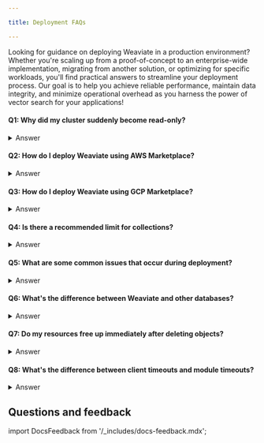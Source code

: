```yaml
---

title: Deployment FAQs

---
```


Looking for guidance on deploying Weaviate in a production environment? Whether you're scaling up from a proof-of-concept to an enterprise-wide implementation, migrating from another solution, or optimizing for specific workloads, you'll find practical answers to streamline your deployment process. Our goal is to help you achieve reliable performance, maintain data integrity, and minimize operational overhead as you harness the power of vector search for your applications!


#### Q1: Why did my cluster suddenly become read-only?

<details>

<summary> Answer </summary>

This almost always means you've run out of disk space. Weaviate protects itself by switching to read-only mode when disk usage exceeds a configured threshold. You'll need to increase the disk size available to Weaviate and then reset the read-only status.

</details>

#### Q2: How do I deploy Weaviate using AWS Marketplace?

<details>

<summary> Answer </summary>

This [page](../installation-guides/aws-installation.md) will walk you through all the necessary steps to deploy Weaviate using AWS marketplace. 

</details>

#### Q3: How do I deploy Weaviate using GCP Marketplace?

<details>

<summary> Answer </summary>

This [page](../installation-guides/gcp-installation.md) will walk you through all the necessary steps to deploy Weaviate using GCP marketplace. 

</details>

#### Q4: Is there a recommended limit for collections?

<details>

<summary> Answer </summary>

If you plan to create more than **20** collections, you may want to consider multi-tenancy instead for better scaling and performance. 

**Additional information:** [Scaling limits with collections](/docs/weaviate/starter-guides/managing-collections/collections-scaling-limits.mdx)

</details>

#### Q5: What are some common issues that occur during deployment?

<details>

<summary> Answer </summary>

Common issues that occur during deployment include:

- The cluster becoming `read-only`.
- Query results being inconsistent.
- Nodes unable to maintain consensus. 
- Creating too many collections.

#### Further resources 

For further information, the [troubleshooting page](./troubleshooting.md) will help with some of the common issue encountered. 

</details>

#### Q6: What's the difference between Weaviate and other databases?

<details>

<summary> Answer </summary>

Weaviate has complex processes which means that ingestion and deletion require more steps than other types of databases. Data ingestion tends to take longer than a traditional database because of vectorization and deleting objects can be expensive due to the embedding costs. 
</details>

#### Q7: Do my resources free up immediately after deleting objects?

<details>

<summary> Answer </summary>

No, it does not happen instantaneously. When you delete objects a tombstone is created. The data removal and index cleanup occur as background processes. 

</details>

#### Q8: What's the difference between client timeouts and module timeouts?

<details>

<summary> Answer </summary>

- **Client timeout:** These are timeouts between the client and Weaviate server. 

- **Module timeout:** These are timeouts that occurs when Weaviate interacts with external modules like LLMs and vectorizers. 

</details>

## Questions and feedback

import DocsFeedback from '/_includes/docs-feedback.mdx';

<DocsFeedback/>